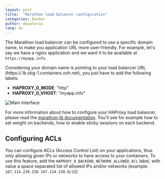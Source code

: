 ```yaml
---
layout: post
title:  "Marathon load balancer configuration"
categories: Docker
author: devatoria
lang: en
---
```


The Marathon load balancer can be configured to use a specific domain name, to make you application URL more user-friendly. For example, let's say we have a nginx application and we want it to be available at `https://myapp.info`.

Considering your domain name is pointing to your load balancer URL (https://<username>.lb.sbg-1.containers.ovh.net), you just have to add the following labels:

- **HAPROXY\_0\_MODE**: "http"
- **HAPROXY\_0\_VHOST**: "myapp.info"

![Main interface](/kb/images/2016-04-21-marathon-load-balancer/haproxy.png)

For more information about how to configure your HAProxy load balancer, please read the [marathon-lb documentation](https://github.com/mesosphere/marathon-lb#haproxy-configuration). You'll see for example how to set weight on backends, how to enable sticky sessions on each backend.

## Configuring ACLs

You can configure ACLs (Access Control List) on your applications, thus only allowing given IPs or networks to have access to your containers.
To use this feature, add the ``HAPROXY_0_BACKEND_NETWORK_ALLOWED_ACL`` label, with value a space separated list of allowed IPs and/or networks (example: ``167.114.239.226 167.114.238.0/22``)
